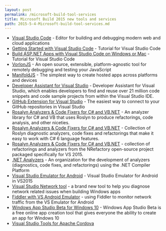 ```yaml
---
layout: post
permalink: /microsoft-build-tool-services
title: Microsoft Build 2015 new tools and services
path: 2015-5-4-Microsoft-build-tool-services.md
---
```

* [Visual Studio Code](https://code.visualstudio.com/) - Editor for building and debugging modern web and cloud applications
* [Getting Started with Visual Studio Code](http://www.johnpapa.net/intellisense-witha-visual-studio-code/) - Tutorial for Visual Studio Code
* [Build ASP.NET Apps with Visual Studio Code on Windows or Mac](http://blog.falafel.com/build-asp-net-apps-with-visual-studio-code-on-windows-or-mac/) - Tutorial for Visual Studio Code
* [VorlonJS](http://vorlonjs.com/) - An open source, extensible, platform-agnostic tool for remotely debugging and testing your JavaScript
* [ManifoldJS](http://www.manifoldjs.com/) - The simplest way to create hosted apps across platforms and devices
* [Developer Assistant for Visual Studio](http://blogs.msdn.com/b/onecode/p/devassistant.aspx) - Developer Assistant for Visual Studio, which enables developers to find and reuse over 21 million code snippets and code sample projects from within the Visual Studio IDE.
* [GitHub Extension for Visual Studio](https://visualstudio.github.com/) - The easiest way to connect to your GitHub repositories in Visual Studio
* [Rosalyn Analyzers & Code Fixers for C# and VB.NET](https://github.com/code-cracker/code-cracker) - An analyzer library for C# and VB that uses Roslyn to produce refactorings, code analysis, and other niceties.
* [Rosalyn Analyzers & Code Fixers for C# and VB.NET](https://github.com/DustinCampbell/CSharpEssentials) - Collection of Roslyn diagnostic analyzers, code fixes and refactorings that make it easy to work with C# 6 language features.
* [Rosalyn Analyzers & Code Fixers for C# and VB.NET](http://nr6pack.net/) - collection of refactorings and analyzers from the NRefactory open-source project packaged specifically for VS 2015.
* [.NET Analyzers](https://github.com/dotnetanalyzers) - An organization for the development of analyzers (diagnostics, code fixes, and refactorings) using the .NET Compiler Platform
* [Visual Studio Emulator for Android](http://blogs.msdn.com/b/visualstudioalm/archive/2015/04/29/visual-studio-emulator-for-android-in-vs2015-rc.aspx) - Visual Studio Emulator for Android in VS2015
* [Visual Studio Network tool](http://blogs.msdn.com/b/visualstudio/archive/2015/05/04/introducing-visual-studio-s-network-tool.aspx) - a brand new tool to help you diagnose network related issues when building Windows apps
* [Fiddler with VS Android Emulator](http://blogs.msdn.com/b/visualstudioalm/archive/2015/05/06/using-fiddler-to-monitor-network-traffic-from-the-vs-emulator-for-android.aspx) - using Fiddler to monitor network traffic from the VS Emulator for Android
* [Windows App Studio Beta for Windows 10](http://blogs.windows.com/buildingapps/2015/05/26/windows-app-studio-beta-for-windows-10-insider-preview) - Windows App Studio Beta is a free online app creation tool that gives everyone the ability to create an app for Windows 10
* [Visual Studio Tools for Apache Cordova](http://taco.visualstudio.com/en-us/docs/get-started-vs-tools-apache-cordova/)
